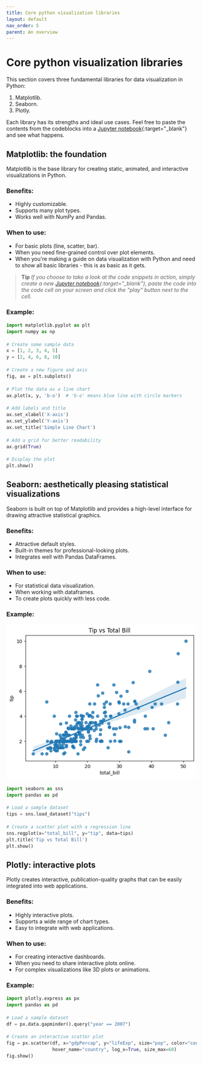 ```yaml
---
title: Core python visualization libraries
layout: default
nav_order: 5
parent: An overview
---
```

# Core python visualization libraries

This section covers three fundamental libraries for data visualization in Python:
1. Matplotlib.
2. Seaborn.
3. Plotly.
  
Each library has its strengths and ideal use cases.
Feel free to paste the contents from the codeblocks into a [Jupyter notebook](http://colab.research.google.com/){:target="_blank"} and see what happens.

## Matplotlib: the foundation

Matplotlib is the base library for creating static, animated, and interactive visualizations in Python.

### Benefits:
- Highly customizable.
- Supports many plot types.
- Works well with NumPy and Pandas.

### When to use:
- For basic plots (line, scatter, bar).
- When you need fine-grained control over plot elements.
- When you're making a guide on data visualization with Python and need to show all basic libraries - this is as basic as it gets.

> **Tip** *If you choose to take a look at the code snippets in action, simply create a new [Jupyter notebook](http://colab.research.google.com/){:target="_blank"}, paste the code into the code cell on your screen and click the "play" button next to the cell.*

### Example:
<!-- it's too abstract for casual user. Here should be an image, how this code is rendered -->
```python
import matplotlib.pyplot as plt
import numpy as np

# Create some sample data
x = [1, 2, 3, 4, 5]
y = [2, 4, 6, 8, 10]

# Create a new figure and axis
fig, ax = plt.subplots()

# Plot the data as a line chart
ax.plot(x, y, 'b-o')  # 'b-o' means blue line with circle markers

# Add labels and title
ax.set_xlabel('X-axis')
ax.set_ylabel('Y-axis')
ax.set_title('Simple Line Chart')

# Add a grid for better readability
ax.grid(True)

# Display the plot
plt.show()
```

## Seaborn: aesthetically pleasing statistical visualizations

Seaborn is built on top of Matplotlib and provides a high-level interface for drawing attractive statistical graphics.

### Benefits:
- Attractive default styles.
- Built-in themes for professional-looking plots.
- Integrates well with Pandas DataFrames.

### When to use: 
- For statistical data visualization.
- When working with dataframes.
- To create plots quickly with less code.

### Example:
<!-- Here should be an image, how this code is rendered -->
![seabornChart_example](/images/seaborn_example1.png)
```python
import seaborn as sns
import pandas as pd

# Load a sample dataset
tips = sns.load_dataset("tips")

# Create a scatter plot with a regression line
sns.regplot(x="total_bill", y="tip", data=tips)
plt.title('Tip vs Total Bill')
plt.show()
```

## Plotly: interactive plots

Plotly creates interactive, publication-quality graphs that can be easily integrated into web applications.

### Benefits:
- Highly interactive plots.
- Supports a wide range of chart types.
- Easy to integrate with web applications.

### When to use:
- For creating interactive dashboards.
- When you need to share interactive plots online.
- For complex visualizations like 3D plots or animations.

### Example:
<!-- Here should be an image, how this code is rendered -->
```python
import plotly.express as px
import pandas as pd

# Load a sample dataset
df = px.data.gapminder().query("year == 2007")

# Create an interactive scatter plot
fig = px.scatter(df, x="gdpPercap", y="lifeExp", size="pop", color="continent",
                 hover_name="country", log_x=True, size_max=60)
fig.show()
```
